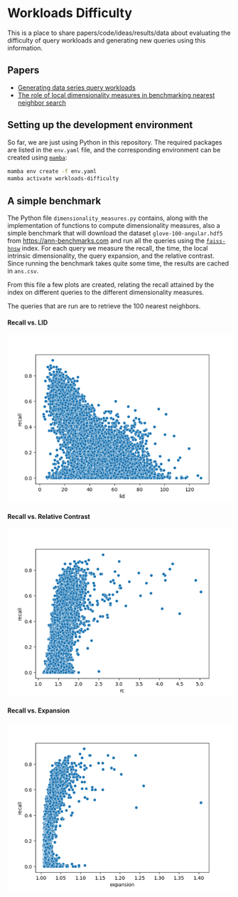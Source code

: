 # Workloads Difficulty

This is a place to share papers/code/ideas/results/data about evaluating the
difficulty of query workloads and generating new queries using this
information.

## Papers

- [Generating data series query workloads](https://link.springer.com/article/10.1007/s00778-018-0513-x)
- [The role of local dimensionality measures in benchmarking nearest neighbor search](https://www.sciencedirect.com/science/article/pii/S0306437921000569)

## Setting up the development environment

So far, we are just using Python in this repository.
The required packages are listed in the `env.yaml` file, and the corresponding environment can be created using [`mamba`](https://mamba.readthedocs.io/en/latest/index.html):

```bash
mamba env create -f env.yaml
mamba activate workloads-difficulty
```

## A simple benchmark

The Python file `dimensionality_measures.py` contains, along with the implementation of functions to compute dimensionality measures, also a simple benchmark that will download the dataset `glove-100-angular.hdf5` from <https://ann-benchmarks.com> and run all the queries using the [`faiss-hnsw`](https://faiss.ai/) index.
For each query we measure the recall, the time, the local intrinsic dimensionality, the query expansion, and the relative contrast.
Since running the benchmark takes quite some time, the results are cached in `ans.csv`.

From this file a few plots are created, relating the recall attained by the index on different queries to the different dimensionality measures.

The queries that are run are to retrieve the 100 nearest neighbors.

#### Recall vs. LID

![](imgs/scatter-recall-lid.png)

#### Recall vs. Relative Contrast

![](imgs/scatter-recall-rc.png)

#### Recall vs. Expansion

![](imgs/scatter-recall-expansion.png)

